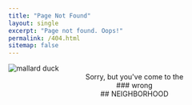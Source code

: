 ```yaml
---
title: "Page Not Found"
layout: single
excerpt: "Page not found. Oops!"
permalink: /404.html
sitemap: false
---
```

<img src="{{ site.url }}{{ site.baseurl }}/images/404.jpg" alt="mallard duck">
<div align="center">Sorry, but you've come to the
<div align="center">  ### wrong
<div align="center">  ## NEIGHBORHOOD

<script type="text/javascript">
  var GOOG_FIXURL_LANG = 'en';
  var GOOG_FIXURL_SITE = '{{ site.url }}'
</script>
<script type="text/javascript"
  src="//linkhelp.clients.google.com/tbproxy/lh/wm/fixurl.js">
</script>
